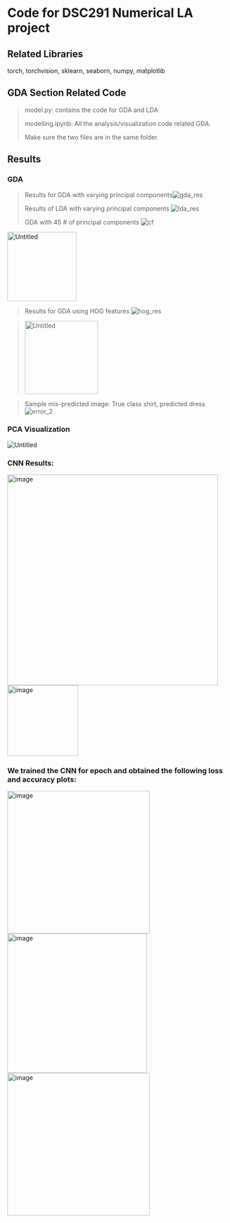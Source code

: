 # Code for DSC291 Numerical LA project

## Related Libraries
torch, torchvision, sklearn, seaborn, numpy, matplotlib

## GDA Section Related Code
> model.py: contains the code for GDA and LDA 
> 
> modelling.ipynb: All the analysis/visualization code related GDA. 
> 
> Make sure the two files are in the same folder.




## Results
### GDA 
> Results for GDA with varying principal components![gda_res](https://user-images.githubusercontent.com/37749394/172765515-3a262e6a-800d-4e7c-adc8-900b02fd8467.png)
> 
> Results of LDA with varying principal components ![lda_res](https://user-images.githubusercontent.com/37749394/172765577-cbfbb781-8a17-468e-bb6a-0965b0107134.png)
> 
> GDA with 45 # of principal components ![cf](https://user-images.githubusercontent.com/37749394/172765216-bf189f3e-f21f-4dac-a2d8-a059838e874c.png)
<img width="157" alt="Untitled" src="https://user-images.githubusercontent.com/37749394/172765434-de636630-fbd3-4c17-bd1e-d8fee73bee27.png">

> Results for GDA using HOG features ![hog_res](https://user-images.githubusercontent.com/37749394/172766028-1a9fc64e-49f4-4240-8737-0c11a0189354.png)

> <img width="166" alt="Untitled" src="https://user-images.githubusercontent.com/37749394/172766104-a93eb03f-c3fa-445f-a92b-e0239931d7fc.png">

> Sample mis-predicted image: True class shirt, predicted dress 
> ![error_2](https://user-images.githubusercontent.com/37749394/172766918-6b75ef37-321c-4a70-ad38-c5e83a253b7f.png)


### PCA Visualization
![Untitled](https://user-images.githubusercontent.com/37749394/172766516-e5745aad-7cbd-4d23-91fa-9c01856a5abe.png)


### CNN Results:
<img width="479" alt="image" src="https://user-images.githubusercontent.com/55414211/172767373-07cc476e-4b1d-43cd-8a3e-d533846053f7.png">
<img width="161" alt="image" src="https://user-images.githubusercontent.com/55414211/172767386-1e32f44d-d35d-4d63-98b3-a79920656462.png">


### We trained the CNN for epoch and obtained the following loss and accuracy plots:
<img width="324" alt="image" src="https://user-images.githubusercontent.com/55414211/172767430-4d9a97fb-fe1e-4d53-b995-bde308b26b18.png">
<img width="317" alt="image" src="https://user-images.githubusercontent.com/55414211/172767442-39e5bc21-6e42-437d-b365-bfbb3d3b3dce.png">

<img width="324" alt="image" src="https://user-images.githubusercontent.com/55414211/172767430-4d9a97fb-fe1e-4d53-b995-bde308b26b18.png">





